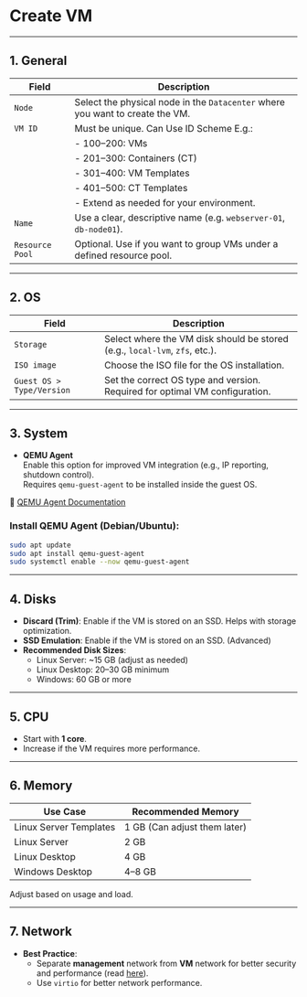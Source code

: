 # Create VM

---

## 1. General

| **Field**         | **Description**                                                                 |
|-------------------|---------------------------------------------------------------------------------|
| `Node`            | Select the physical node in the `Datacenter` where you want to create the VM.  |
| `VM ID`           | Must be unique. Can Use ID Scheme E.g.:                                            |
|                   | - 100–200: VMs                                                                  |
|                   | - 201–300: Containers (CT)                                                      |
|                   | - 301–400: VM Templates                                                         |
|                   | - 401–500: CT Templates                                                         |
|                   | - Extend as needed for your environment.                                        |
| `Name`            | Use a clear, descriptive name (e.g. `webserver-01`, `db-node01`).               |
| `Resource Pool`   | Optional. Use if you want to group VMs under a defined resource pool.           |

---

## 2. OS

| **Field**                | **Description**                                                                 |
|--------------------------|---------------------------------------------------------------------------------|
| `Storage`                | Select where the VM disk should be stored (e.g., `local-lvm`, `zfs`, etc.).     |
| `ISO image`              | Choose the ISO file for the OS installation.                                    |
| `Guest OS > Type/Version`| Set the correct OS type and version. Required for optimal VM configuration.     |

---

## 3. System

- **QEMU Agent**  
  Enable this option for improved VM integration (e.g., IP reporting, shutdown control).  
  Requires `qemu-guest-agent` to be installed inside the guest OS.

📌 [QEMU Agent Documentation](https://pve.proxmox.com/wiki/Qemu-guest-agent)

### Install QEMU Agent (Debian/Ubuntu):

```bash
sudo apt update
sudo apt install qemu-guest-agent
sudo systemctl enable --now qemu-guest-agent
```

---

## 4. Disks

- **Discard (Trim)**: Enable if the VM is stored on an SSD. Helps with storage optimization.  
- **SSD Emulation**: Enable if the VM is stored on an SSD. (Advanced)
- **Recommended Disk Sizes**:
  - Linux Server: ~15 GB (adjust as needed)
  - Linux Desktop: 20–30 GB minimum
  - Windows: 60 GB or more

---

## 5. CPU

- Start with **1 core**.
- Increase if the VM requires more performance.

---

## 6. Memory

| **Use Case**       | **Recommended Memory** |
|--------------------|------------------------|
| Linux Server Templates | 1 GB (Can adjust them later)
| Linux Server       | 2 GB                   |
| Linux Desktop      | 4 GB                   |
| Windows Desktop    | 4–8 GB                 |

Adjust based on usage and load.

---

## 7. Network

- **Best Practice**:  
  - Separate **management** network from **VM** network for better security and performance (read [here](./networking.md)).
  - Use `virtio` for better network performance.